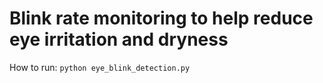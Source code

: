 # Blink rate monitoring to help reduce eye irritation and dryness

How to run:
```python eye_blink_detection.py```

